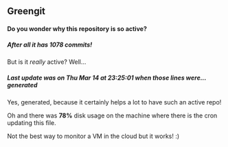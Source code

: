 ## Greengit

#### Do you wonder why this repository is so active?

##### After all it has 1078 commits!

But is it *really* active? Well...

##### Last update was on Thu Mar 14 at 23:25:01 when those lines were... generated

Yes, generated, because it certainly helps a lot to have such an active repo!

Oh and there was **78%** disk usage on the machine
where there is the cron updating this file.

Not the best way to monitor a VM in the cloud but it works! :)

